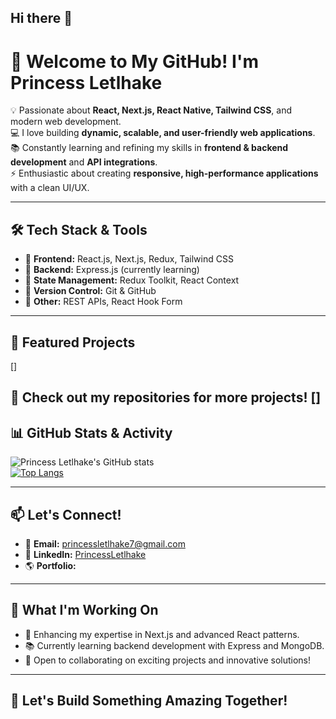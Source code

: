 ## Hi there 👋

# 🚀 Welcome to My GitHub! I'm Princess Letlhake

💡 Passionate about **React, Next.js, React Native, Tailwind CSS**, and modern web development.  
💻 I love building **dynamic, scalable, and user-friendly web applications**.  
📚 Constantly learning and refining my skills in **frontend & backend development** and **API integrations**.  
⚡ Enthusiastic about creating **responsive, high-performance applications** with a clean UI/UX.

---

## 🛠️ Tech Stack & Tools
- 🔹 **Frontend:** React.js, Next.js, Redux, Tailwind CSS  
- 🔹 **Backend:** Express.js  (currently learning)
- 🔹 **State Management:** Redux Toolkit, React Context  
- 🔹 **Version Control:** Git & GitHub  
- 🔹 **Other:** REST APIs, React Hook Form  

---

## 📌 Featured Projects
 []

🔗 **Check out my repositories** for more projects!
 []
---

## 📊 GitHub Stats & Activity
![Princess Letlhake's GitHub stats](https://github-readme-stats.vercel.app/api?username=Princessletlhake&show_icons=true&theme=radical)  
[![Top Langs](https://github-readme-stats.vercel.app/api/top-langs/?username=Princessletlhake&layout=compact&theme=radical)](https://github.com/Princessletlhake)

---

## 📫 Let's Connect!
- 📧 **Email:** [princessletlhake7@gmail.com](mailto:princessletlhake7@gmail.com)  
- 💼 **LinkedIn:** [PrincessLetlhake](https://www.linkedin.com/in/princess-letlhake-a25167232/)  
- 🌎 **Portfolio:** [](#)

---

## 🌱 What I'm Working On
- 🚀 Enhancing my expertise in Next.js and advanced React patterns.  
- 📚 Currently learning backend development with Express and MongoDB.  
- 🤝 Open to collaborating on exciting projects and innovative solutions!

---

## 🚀 Let's Build Something Amazing Together!

